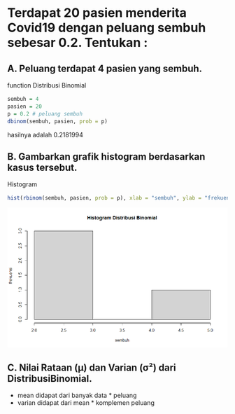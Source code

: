 # Terdapat 20 pasien menderita Covid19 dengan peluang sembuh sebesar 0.2. Tentukan :

## A. Peluang terdapat 4 pasien yang sembuh.
function Distribusi Binomial
```r
sembuh = 4
pasien = 20
p = 0.2 # peluang sembuh
dbinom(sembuh, pasien, prob = p)
```
hasilnya adalah 0.2181994

## B. Gambarkan grafik histogram berdasarkan kasus tersebut.
Histogram
```r
hist(rbinom(sembuh, pasien, prob = p), xlab = "sembuh", ylab = "frekuensi", main = "Histogram Distribusi Binomial")
```
![image](https://github.com/Marcellinom/P1_Probstat_B_5025201105/blob/main/soal2/Dist_binomial.png)

## C. Nilai Rataan (μ) dan Varian (σ²) dari DistribusiBinomial.
- mean didapat dari banyak data * peluang
- varian didapat dari mean * komplemen peluang